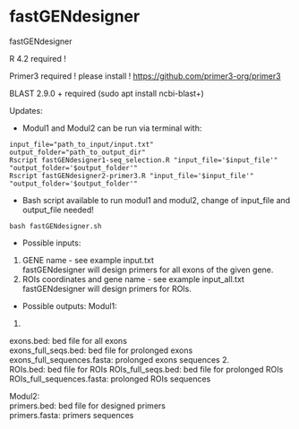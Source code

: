 # fastGENdesigner
fastGENdesigner

R 4.2 required !

Primer3 required ! please install !
https://github.com/primer3-org/primer3

BLAST 2.9.0 + required
(sudo apt install ncbi-blast+)

Updates:
- Modul1 and Modul2 can be run via terminal with:
```
input_file="path_to_input/input.txt"
output_folder="path_to_output_dir"
Rscript fastGENdesigner1-seq_selection.R "input_file='$input_file'" "output_folder='$output_folder'"
Rscript fastGENdesigner2-primer3.R "input_file='$input_file'" "output_folder='$output_folder'"
```

- Bash script available to run modul1 and modul2, change of input_file and output_file needed!  

```
bash fastGENdesigner.sh
```

- Possible inputs:  
1. GENE name - see example input.txt  
fastGENdesigner will design primers for all exons of the given gene.
2. ROIs coordinates and gene name - see example input_all.txt  
fastGENdesigner will design primers for ROIs. 

- Possible outputs:
Modul1:  
1.  
exons.bed: bed file for all exons  
exons_full_seqs.bed: bed file for prolonged exons  
exons_full_sequences.fasta: prolonged exons sequences 
2.  
ROIs.bed: bed file for ROIs
ROIs_full_seqs.bed: bed file for prolonged ROIs
ROIs_full_sequences.fasta: prolonged ROIs sequences

Modul2:  
primers.bed: bed file for designed primers  
primers.fasta: primers sequences






